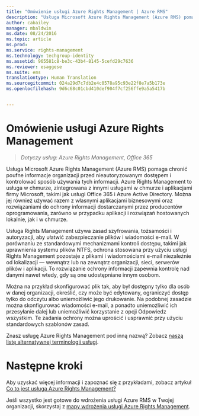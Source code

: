 ```yaml
---
title: "Omówienie usługi Azure Rights Management | Azure RMS"
description: "Usługa Microsoft Azure Rights Management (Azure RMS) pomaga chronić poufne informacje organizacji przed nieautoryzowanym dostępem i kontrolować sposób używania tych informacji. Azure Rights Management to usługa w chmurze, zintegrowana z innymi usługami w chmurze i aplikacjami firmy Microsoft, takimi jak usługi Office 365 i Azure Active Directory. Można jej również używać razem z własnymi aplikacjami biznesowymi oraz rozwiązaniami do ochrony informacji dostarczanymi przez producentów oprogramowania, zarówno w przypadku aplikacji i rozwiązań hostowanych lokalnie, jak i w chmurze."
author: cabailey
manager: mbaldwin
ms.date: 08/24/2016
ms.topic: article
ms.prod: 
ms.service: rights-management
ms.technology: techgroup-identity
ms.assetid: 965581c8-be3c-43b4-8145-5cefd29c7636
ms.reviewer: esaggese
ms.suite: ems
translationtype: Human Translation
ms.sourcegitcommit: 024a29d7c7db2e4c0578a95c93e22f8e7a5b173e
ms.openlocfilehash: 9d6c68c01cbd410def904f7cf256ffe9a5a5417b


---
```


# Omówienie usługi Azure Rights Management

>*Dotyczy usług: Azure Rights Management, Office 365*

Usługa Microsoft Azure Rights Management (Azure RMS) pomaga chronić poufne informacje organizacji przed nieautoryzowanym dostępem i kontrolować sposób używania tych informacji. Azure Rights Management to usługa w chmurze, zintegrowana z innymi usługami w chmurze i aplikacjami firmy Microsoft, takimi jak usługi Office 365 i Azure Active Directory. Można jej również używać razem z własnymi aplikacjami biznesowymi oraz rozwiązaniami do ochrony informacji dostarczanymi przez producentów oprogramowania, zarówno w przypadku aplikacji i rozwiązań hostowanych lokalnie, jak i w chmurze. 

Usługa Rights Management używa zasad szyfrowania, tożsamości i autoryzacji, aby ułatwić zabezpieczanie plików i wiadomości e-mail. W porównaniu ze standardowymi mechanizmami kontroli dostępu, takimi jak uprawnienia systemu plików NTFS, ochrona stosowana przy użyciu usługi Rights Management pozostaje z plikami i wiadomościami e-mail niezależnie od lokalizacji — wewnątrz lub na zewnątrz organizacji, sieci, serwerów plików i aplikacji. To rozwiązanie ochrony informacji zapewnia kontrolę nad danymi nawet wtedy, gdy są one udostępniane innym osobom.

Można na przykład skonfigurować plik tak, aby był dostępny tylko dla osób w danej organizacji, określić, czy może być edytowany, ograniczyć dostęp tylko do odczytu albo uniemożliwić jego drukowanie. Na podobnej zasadzie można skonfigurować wiadomości e-mail, a ponadto uniemożliwić ich przesyłanie dalej lub uniemożliwić korzystanie z opcji Odpowiedz wszystkim. Te zadania ochrony można uprościć i usprawnić przy użyciu standardowych szablonów zasad.

Znasz usługę Azure Rights Management pod inną nazwą? Zobacz [naszą listę alternatywnej terminologii usługi](azure-rms-aka.md).

# Następne kroki
Aby uzyskać więcej informacji i zapoznać się z przykładami, zobacz artykuł [Co to jest usługa Azure Rights Management?](what-is-azure-rms.md)

Jeśli wszystko jest gotowe do wdrożenia usługi Azure RMS w Twojej organizacji, skorzystaj z [mapy wdrożenia usługi Azure Rights Management](../plan-design/deployment-roadmap.md).





<!--HONumber=Aug16_HO4-->


